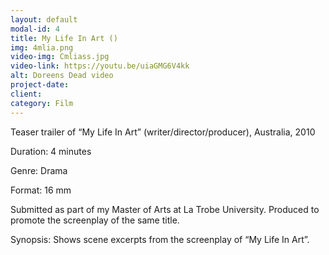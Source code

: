 ```yaml
---
layout: default
modal-id: 4
title: My Life In Art ()
img: 4mlia.png
video-img: Cmliass.jpg
video-link: https://youtu.be/uiaGMG6V4kk
alt: Doreens Dead video
project-date: 
client:
category: Film
---
```


Teaser trailer of “My Life In Art” (writer/director/producer), Australia, 2010

Duration: 4 minutes

Genre: Drama

Format: 16 mm

Submitted as part of my Master of Arts at La Trobe University. Produced to promote the screenplay of the same title.

Synopsis: Shows scene excerpts from the screenplay of “My Life In Art”.
